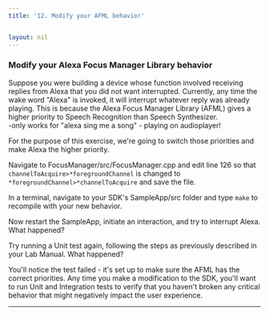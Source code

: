 ```yaml
---
title: '12. Modify your AFML behavior'


layout: nil
---
```


### Modify your Alexa Focus Manager Library behavior

Suppose you were building a device whose function involved receiving replies from Alexa that you did not want interrupted.  Currently, any time the wake word "Alexa" is invoked, it will interrupt whatever reply was already playing.  This is because the Alexa Focus Manager Library (AFML) gives a higher priority to Speech Recognition than Speech Synthesizer.
\
-only works for "alexa sing me a song" - playing on audioplayer!

For the purpose of this exercise, we're going to switch those priorities and make Alexa the higher priority.

Navigate to FocusManager/src/FocusManager.cpp and edit line 126 so that `channelToAcquire>*foregroundChannel` is changed to `*foregroundChannel>*channelToAcquire` and save the file.

In a terminal, navigate to your SDK's SampleApp/src folder and type `make` to recompile with your new behavior.

Now restart the SampleApp, initiate an interaction, and try to interrupt Alexa.  What happened?

Try running a Unit test again, following the steps as previously described in your Lab Manual.  What happened?

You'll notice the test failed - it's set up to make sure the AFML has the correct priorities.  Any time you make a modification to the SDK, you'll want to run Unit and Integration tests to verify that you haven't broken any critical behavior that might negatively impact the user experience.  

---
